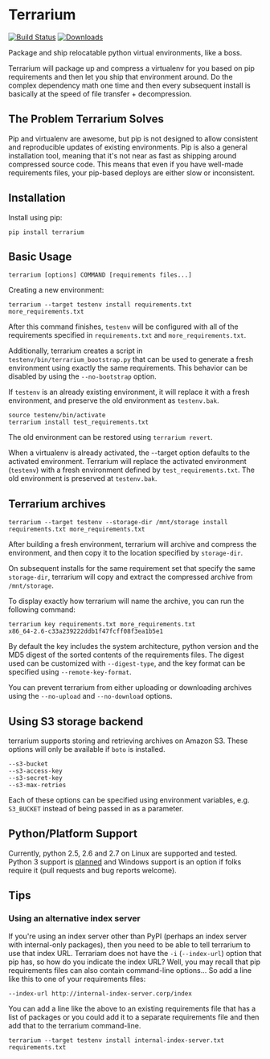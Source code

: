 # Terrarium

[![Build Status](https://travis-ci.org/PolicyStat/terrarium.png?branch=master)](https://travis-ci.org/PolicyStat/terrarium)
[![Downloads](https://pypip.in/v/terrarium/badge.png)](https://crate.io/packages/terrarium/)

Package and ship relocatable python virtual environments, like a boss.

Terrarium will package up and compress a virtualenv for you based on pip
requirements and then let you ship that environment around.  Do the
complex dependency math one time and then every subsequent install is
basically at the speed of file transfer + decompression.

## The Problem Terrarium Solves

Pip and virtualenv are awesome, but pip is not designed to allow
consistent and reproducible updates of existing environments.  Pip is
also a general installation tool, meaning that it's not near as fast as
shipping around compressed source code.  This means that even if you
have well-made requirements files, your pip-based deploys are either
slow or inconsistent.

## Installation

Install using pip:

    pip install terrarium

## Basic Usage

    terrarium [options] COMMAND [requirements files...]

Creating a new environment:

    terrarium --target testenv install requirements.txt more_requirements.txt

After this command finishes, `testenv` will be configured with all of
the requirements specified in `requirements.txt` and
`more_requirements.txt`.

Additionally, terrarium creates a script in `testenv/bin/terrarium_bootstrap.py` that can be used to generate a fresh environment using exactly the same requirements. This behavior can be disabled by using the `--no-bootstrap` option.

If `testenv` is an already existing environment, it will replace it with a fresh environment, and preserve the old environment as `testenv.bak`.

    source testenv/bin/activate
    terrarium install test_requirements.txt

The old environment can be restored using `terrarium revert`.

When a virtualenv is already activated, the --target option defaults to
the activated environment. Terrarium will replace the activated
environment (`testenv`) with a fresh environment defined by `test_requirements.txt`.
The old environment is preserved at `testenv.bak`.

## Terrarium archives

    terrarium --target testenv --storage-dir /mnt/storage install requirements.txt more_requirements.txt

After building a fresh environment, terrarium will archive and compress
the environment, and then copy it to the location specified by
`storage-dir`.

On subsequent installs for the same requirement set that specify the same
`storage-dir`, terrarium will copy and extract the compressed archive
from `/mnt/storage`.

To display exactly how terrarium will name the archive, you can run the
following command:

    terrarium key requirements.txt more_requirements.txt
    x86_64-2.6-c33a239222ddb1f47fcff08f3ea1b5e1

By default the key includes the system architecture, python version and
the MD5 digest of the sorted contents of the requirements files. The
digest used can be customized with `--digest-type`, and the key format
can be specified using `--remote-key-format`.

You can prevent terrarium from either uploading or downloading archives
using the `--no-upload` and `--no-download` options.

## Using S3 storage backend

terrarium supports storing and retrieving archives on Amazon S3. These
options will only be available if `boto` is installed.

    --s3-bucket
    --s3-access-key
    --s3-secret-key
    --s3-max-retries

Each of these options can be specified using environment variables, e.g.
`S3_BUCKET` instead of being passed in as a parameter.

## Python/Platform Support

Currently, python 2.5, 2.6 and 2.7 on Linux are supported and tested.
Python 3 support is 
[planned](https://github.com/PolicyStat/terrarium/issues/8) and
Windows support is an option if folks require it (pull requests and
bug reports welcome).

## Tips

### Using an alternative index server

If you're using an index server other than PyPI (perhaps an index server
with internal-only packages), then you need to be able to tell terrarium
to use that index URL. Terrariam does not have the `-i`
(`--index-url`) option that pip has, so how do you indicate the index
URL? Well, you may recall that pip requirements files can also
contain command-line options... So add a line like this to one of your
requirements files:

```
--index-url http://internal-index-server.corp/index
```

You can add a line like the above to an existing requirements file that
has a list of packages or you could add it to a separate requirements
file and then add that to the terrarium command-line.

    terrarium --target testenv install internal-index-server.txt requirements.txt
